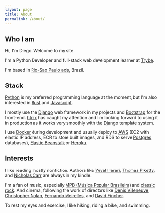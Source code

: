 ```yaml
---
layout: page
title: About
permalink: /about/
---
```


## Who I am
Hi, I'm Diego. Welcome to my site.

I'm a Python Developer and full-stack web development learner at <a href="https://www.betrybe.com/formacao-desenvolvimento-web" target="_blank">Trybe</a>.

I'm based in <a href="https://en.wikipedia.org/wiki/Rio_de_Janeiro%E2%80%93S%C3%A3o_Paulo_Megalopolis" target="_blank">Rio-Sao Paulo axis</a>, Brazil.

## Stack
<a href="https://www.python.org/" target="_blank">Python</a> is my preferred programming language at the moment, but I'm also
interested in <a href="https://www.rust-lang.org/" target="_blank">Rust</a> and <a href="https://developer.mozilla.org/en-US/docs/Web/JavaScript" target="_blank">Javascript</a>.

I mostly use the <a href="https://www.djangoproject.com/" target="_blank">Django</a> web framework in my projects and <a href="https://getbootstrap.com/" target="_blank">Bootstrap</a> 
for the front-end. <a href="https://htmx.org/" target="_blank">htmx</a> has caught my attention and I'm looking forward to using it in production as it works very smoothly with the Django template system.

I use <a href="https://docs.docker.com/" target="_blank">Docker</a> during development and usually deploy to <a href="https://docs.aws.amazon.com/" target="_blank">AWS</a> (EC2 with elastic IP address, ECR to store built images, and RDS to serve <a href="https://www.postgresql.org/" target="_blank">Postgres</a> databases), <a href="https://aws.amazon.com/elasticbeanstalk/" target="_blank">Elastic Beanstalk</a> or <a href="https://devcenter.heroku.com/" target="_blank">Heroku</a>.

## Interests
I like reading mostly nonfiction. Authors like [Yuval Harari](https://en.wikipedia.org/wiki/Yuval_Noah_Harari), [Thomas Piketty](https://en.wikipedia.org/wiki/Thomas_Piketty), and [Nicholas Carr](https://en.wikipedia.org/wiki/Nicholas_G._Carr) are always in my kindle.

I'm a fan of music, especially [MPB (Música Popular Brasileira)](https://en.wikipedia.org/wiki/M%C3%BAsica_popular_brasileira) and [classic rock](https://en.wikipedia.org/wiki/Classic_rock). And cinema, following the work of directors like [Denis Villeneuve](https://en.wikipedia.org/wiki/Denis_Villeneuve), 
[Christopher Nolan](https://en.wikipedia.org/wiki/Christopher_Nolan), [Fernando Meirelles](https://en.wikipedia.org/wiki/Fernando_Meirelles), and [David Fincher](https://en.wikipedia.org/wiki/David_Fincher).

To rest my eyes and exercise, I like hiking, riding a bike, and swimming.
